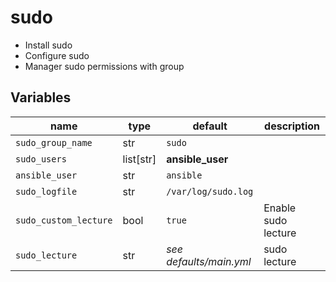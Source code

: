 # sudo

- Install sudo
- Configure sudo
- Manager sudo permissions with group

## Variables

| name                  | type      | default                 | description         |
| ---                   | ---       | ---                     | ---                 |
| `sudo_group_name`     | str       | `sudo`                  |                     |
| `sudo_users`          | list[str] | **ansible_user**        |                     |
| `ansible_user`        | str       | `ansible`               |                     |
| `sudo_logfile`        | str       | `/var/log/sudo.log`     |                     |
| `sudo_custom_lecture` | bool      | `true`                  | Enable sudo lecture |
| `sudo_lecture`        | str       | *see defaults/main.yml* | sudo lecture        |
